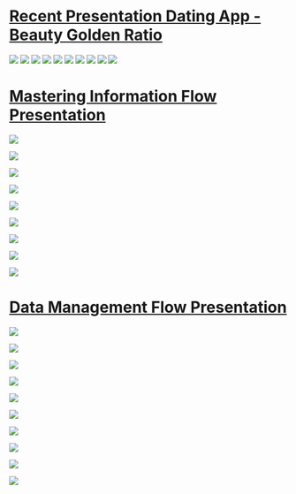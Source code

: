 
# [  Recent Presentation Dating App - Beauty Golden Ratio   ](https://beauty-ratio-dating-brhueip.gamma.site/)

![](https://github.com/jentimanatol/Presentation/blob/bbbe51f16eded4511e7b5f6da63080d8b9c7dc78/Beauty_Ratio_Dating_App/Find-Your-Perfect-Match-with-the-Beauty-Ratio-Dating-App/1_FindYourPerfectMatchwiththeBeutyRatioDatingApp.png)
![](https://github.com/jentimanatol/Presentation/blob/d49f453b378188a4d8d7607e91be86d621d7793f/Beauty_Ratio_Dating_App/Find-Your-Perfect-Match-with-the-Beauty-Ratio-Dating-App/2_Measuring_Beauty_TheGolden%20RatioPhi1.618.png)
![](https://github.com/jentimanatol/Presentation/blob/d49f453b378188a4d8d7607e91be86d621d7793f/Beauty_Ratio_Dating_App/Find-Your-Perfect-Match-with-the-Beauty-Ratio-Dating-App/3_AssessingIntellectualStatus.png)
![](https://github.com/jentimanatol/Presentation/blob/d49f453b378188a4d8d7607e91be86d621d7793f/Beauty_Ratio_Dating_App/Find-Your-Perfect-Match-with-the-Beauty-Ratio-Dating-App/4_EvaluatingMaterialStatus.png)
![](https://github.com/jentimanatol/Presentation/blob/d49f453b378188a4d8d7607e91be86d621d7793f/Beauty_Ratio_Dating_App/Find-Your-Perfect-Match-with-the-Beauty-Ratio-Dating-App/5_AutomaticPartnerSelection.png)
![](https://github.com/jentimanatol/Presentation/blob/main/Beauty_Ratio_Dating_App/Find-Your-Perfect-Match-with-the-Beauty-Ratio-Dating-App/6_The%20ScienceBehindtheBeautyRatio.png)
![](https://github.com/jentimanatol/Presentation/blob/d49f453b378188a4d8d7607e91be86d621d7793f/Beauty_Ratio_Dating_App/Find-Your-Perfect-Match-with-the-Beauty-Ratio-Dating-App/7_AdvancedAlgorithmsforthePerfectMatch.png)
![](https://github.com/jentimanatol/Presentation/blob/d49f453b378188a4d8d7607e91be86d621d7793f/Beauty_Ratio_Dating_App/Find-Your-Perfect-Match-with-the-Beauty-Ratio-Dating-App/8_PrivacyandDataSecurity.png)
![](https://github.com/jentimanatol/Presentation/blob/d49f453b378188a4d8d7607e91be86d621d7793f/Beauty_Ratio_Dating_App/Find-Your-Perfect-Match-with-the-Beauty-Ratio-Dating-App/9_MonetizationStrategies.png)
![](https://github.com/jentimanatol/Presentation/blob/d49f453b378188a4d8d7607e91be86d621d7793f/Beauty_Ratio_Dating_App/Find-Your-Perfect-Match-with-the-Beauty-Ratio-Dating-App/10_JointheBeautyRatioDatingRevolution.png)





# [  Mastering Information Flow Presentation  ](https://mastering-information-fl-87ko0ze.gamma.site/)

![](https://github.com/jentimanatol/Presentation/blob/1c90f20b041b05ed9f174280e9705b0a8be9d182/Mastering_Information_Flow/Screenshots/1_Mastering%20Information%20Flow.png)

![](https://github.com/jentimanatol/Presentation/blob/1c90f20b041b05ed9f174280e9705b0a8be9d182/Mastering_Information_Flow/Screenshots/2_Key%20Responsibilities.png)

![](https://github.com/jentimanatol/Presentation/blob/1c90f20b041b05ed9f174280e9705b0a8be9d182/Mastering_Information_Flow/Screenshots/3_Resolving%20Bottlenecks.png)

![](https://github.com/jentimanatol/Presentation/blob/1c90f20b041b05ed9f174280e9705b0a8be9d182/Mastering_Information_Flow/Screenshots/4_Leveraging%20Technology.png)

![](https://github.com/jentimanatol/Presentation/blob/1c90f20b041b05ed9f174280e9705b0a8be9d182/Mastering_Information_Flow/Screenshots/5_Fostering%20a%20Data-Driven%20Culture.png)

![](https://github.com/jentimanatol/Presentation/blob/1c90f20b041b05ed9f174280e9705b0a8be9d182/Mastering_Information_Flow/Screenshots/6_Measuring%20Success.png)

![](https://github.com/jentimanatol/Presentation/blob/1c90f20b041b05ed9f174280e9705b0a8be9d182/Mastering_Information_Flow/Screenshots/7_Collaboration%20and%20Influence.png)

![](https://github.com/jentimanatol/Presentation/blob/1c90f20b041b05ed9f174280e9705b0a8be9d182/Mastering_Information_Flow/Screenshots/8_The%20Holistic%20Approach.png)

![](https://github.com/jentimanatol/Presentation/blob/1c90f20b041b05ed9f174280e9705b0a8be9d182/Mastering_Information_Flow/Screenshots/9_Key%20Takeaways.png)






# [  Data Management Flow Presentation  ](https://data-management-flow-8myu8as.gamma.site/)

![](https://github.com/jentimanatol/Presentation/blob/bc506fe560a1cd273dba62a06b0d370b7019803f/Data_Management_Flow/Screenshots/Data%20Management%20Flow.png)

![](https://github.com/jentimanatol/Presentation/blob/88bb8098353a0aca1459c2f4eada7211f0313994/Data_Management_Flow/Screenshots/2_Introduction%20to%20Data%20Management%20Flow.png)

![](https://github.com/jentimanatol/Presentation/blob/88bb8098353a0aca1459c2f4eada7211f0313994/Data_Management_Flow/Screenshots/3_Company%20Overview%20and%20Mission.png)

![](https://github.com/jentimanatol/Presentation/blob/88bb8098353a0aca1459c2f4eada7211f0313994/Data_Management_Flow/Screenshots/4_Anatolie%20Jentimir's%20Role%20as%20Information%20Flow%20Manager.png)

![](https://github.com/jentimanatol/Presentation/blob/88bb8098353a0aca1459c2f4eada7211f0313994/Data_Management_Flow/Screenshots/5_Key%20Responsibilities%20of%20the%20Information%20Flow%20Manager.png)

![](https://github.com/jentimanatol/Presentation/blob/88bb8098353a0aca1459c2f4eada7211f0313994/Data_Management_Flow/Screenshots/6_Strategies%20for%20Optimizing%20Information%20Flows.png)

![](https://github.com/jentimanatol/Presentation/blob/88bb8098353a0aca1459c2f4eada7211f0313994/Data_Management_Flow/Screenshots/7_Data%20Collection%2C%20Processing%2C%20and%20Storage%20Protocols.png)

![](https://github.com/jentimanatol/Presentation/blob/88bb8098353a0aca1459c2f4eada7211f0313994/Data_Management_Flow/Screenshots/8_Leveraging%20Technology%20for%20Efficient%20Data%20Management.png)

![](https://github.com/jentimanatol/Presentation/blob/88bb8098353a0aca1459c2f4eada7211f0313994/Data_Management_Flow/Screenshots/9_Collaboration%20and%20Communication%20Across%20Departments.png)

![](https://github.com/jentimanatol/Presentation/blob/88bb8098353a0aca1459c2f4eada7211f0313994/Data_Management_Flow/Screenshots/10_Continuous%20Improvement%20and%20Adapting%20to%20Changes.png)



